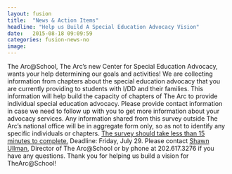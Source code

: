 ```yaml
---
layout: fusion
title:  "News & Action Items"
headline: "Help us Build A Special Education Advocacy Vision"
date:   2015-08-18 09:09:59
categories: fusion-news-no
image: 
---
```

The Arc@School, The Arc’s new Center for Special Education Advocacy, wants your help determining our goals and activities! We are collecting information from chapters about the special education advocacy that you are currently providing to students with I/DD and their families. This information will help build the capacity of chapters of The Arc to provide individual special education advocacy. Please provide contact information in case we need to follow up with you to get more information about your advocacy services. Any information shared from this survey outside The Arc’s national office will be in aggregate form only, so as not to identify any specific individuals or chapters. <a href="https://www.surveymonkey.com/r/N5FS2BC">The survey should take less than 15 minutes to complete.</a> Deadline: Friday, July 29. Please contact <a href="mailto:Ullman@thearc.org">Shawn Ullman</a>, Director of The Arc@School or by phone at 202.617.3276 if you have any questions. Thank you for helping us build a vision for TheArc@School!